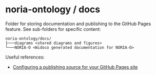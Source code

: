 # noria-ontology / docs

Folder for storing documentation and publishing to the GitHub Pages feature.
See sub-folders for specific content:
```
noria-ontology/docs/
├───diagrams <shared diagrams and figures>
└───NORIA-O <Widoco generated documentation for NORIA-O>
```

Useful references:

* [Configuring a publishing source for your GitHub Pages site](https://docs.github.com/en/pages/getting-started-with-github-pages/configuring-a-publishing-source-for-your-github-pages-site)
